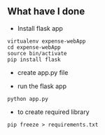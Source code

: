 ## What have I done

* Install flask app

```
virtualenv expense-webApp
cd expense-webApp
source bin/activate
pip install flask
```

* create app.py file

* run the flask app

```
python app.py
```

* to create required library

```
pip freeze > requirements.txt
```
